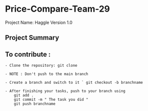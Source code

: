 # Price-Compare-Team-29

Project Name: Haggle Version 1.0 

## Project Summary

## To contribute :

```
- Clone the repository: git clone

- NOTE : Don't push to the main branch

- Create a branch and switch to it ` git checkout -b branchname

- After finishing your tasks, push to your branch using
    git add .
    git commit -m " The task you did "
    git push branchname 

```
